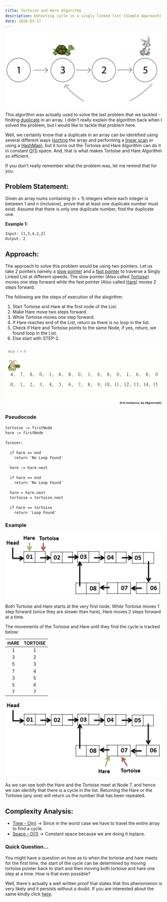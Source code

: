 ```yaml
---
title: Tortoise and Hare Algorithm
description: Detecting cycle in a singly linked list (Simple Approach).
date: 2020-03-17
---
```


![tortoise-hare](./assets/tortoise-and-hare.png)

This algorithm was actually used to solve the last problem that we tackled - finding <ins class="sub-ins-2">duplicate</ins> in an array. I didn't really explain the algorithm back when I solved the problem, but I would like to tackle that problem here.

Well, we certainly know that a duplicate in an array can be identified using several different ways (<ins class="sub-ins-2">sorting</ins> the array and performing a <ins class="sub-ins-2">linear scan</ins> or using a <ins class="sub-ins-2">HashMap</ins>), but it turns out the Tortoise and Hare Algorithm can do it in constant <ins class="sub-ins-2">O(1)</ins> space. And, that is what makes Tortoise and Hare Algorithm so efficient.

If you don't really remember what the problem was, let me remind that for you.

## Problem Statement:

Given an array nums containing (n + 1) integers where each integer is between 1 and n (inclusive), prove that at least one duplicate number must exist. Assume that there is only one duplicate number, find the duplicate one.

**Example 1:**

```
Input: [1,3,4,2,2]
Output: 2
```

## Approach:

The approach to solve this problem would be using two pointers. Let us take 2 pointers namely a <ins class="sub-ins-2">slow pointer</ins> and a <ins class="sub-ins-2">fast pointer</ins> to traverse a Singly Linked List at different speeds. The slow pointer (Also called <ins class="sub-ins-2">Tortoise</ins>) moves one step forward while the fast pointer (Also called <ins class="sub-ins-2">Hare</ins>) moves 2 steps forward.

The following are the steps of execution of the alogirthm:

1. Start Tortoise and Hare at the first node of the List.
2. Make Hare move two steps forward.
3. While Tortoise moves one step forward.
4. If Hare reaches end of the List, return as there is no loop in the list.
6. Check if Hare and Tortoise points to the same Node, if yes, return, we found loop in the List.
7. Else start with STEP-2.

![gif](./assets/gif.gif)

### Pseudocode

```
tortoise := firstNode
hare := firstNode

forever:

  if hare == end
    return 'No Loop Found'

  hare := hare.next

  if hare == end
    return 'No Loop Found'

  hare = hare.next
  tortoise = tortoise.next

  if hare == tortoise
    return 'Loop Found'
```

### Example

![1](./assets/1.png)

Both Tortoise and Hare starts at the very first node. While Tortoise moves 1 step forward (since they are slower than hare), Hare moves 2 steps forward at a time.

The movements of the Tortoise and Hare until they find the cycle is tracked below:

| HARE | TORTOISE |
| :--: | :------: |
|  1   |    1     |
|  3   |    2     |
|  5   |    3     |
|  7   |    4     |
|  3   |    5     |
|  5   |    6     |
|  7   |    7     |

![2](./assets/2.png)

As we can see both the Hare and the Tortoise meet at Node 7, and hence we can identify that there is a cycle in the list. Returning the Hare or the Tortoise (any one) will return us the number that has been repeated.

## Complexity Analysis:

- <ins class="sub-ins-2">Time - O(n)</ins> -> Since in the worst case we have to travel the entire array to find a cycle.
- <ins class="sub-ins-2">Space - O(1)</ins> -> Constant space because we are doing it inplace.

### Quick Question...

You might have a question on how as to when the tortoise and hare meets for the first time, the start of the cycle can be determined by moving tortoise pointer back to start and then moving both tortoise and hare one step at a time. How is that even possible?

Well, there's actually a well written proof that states that this phenomenon is very likely and it persists without a doubt. If you are interested about the same kindly click [here](https://cs.stackexchange.com/questions/10360/floyds-cycle-detection-algorithm-determining-the-starting-point-of-cycle).
